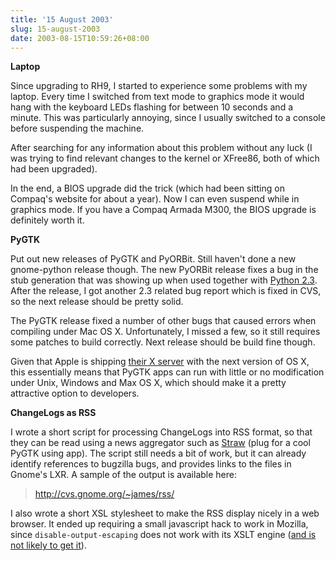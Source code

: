 ```yaml
---
title: '15 August 2003'
slug: 15-august-2003
date: 2003-08-15T10:59:26+08:00
---
```


**Laptop**

Since upgrading to RH9, I started to experience some problems with my
laptop. Every time I switched from text mode to graphics mode it would
hang with the keyboard LEDs flashing for between 10 seconds and a
minute. This was particularly annoying, since I usually switched to a
console before suspending the machine.

After searching for any information about this problem without any luck
(I was trying to find relevant changes to the kernel or XFree86, both of
which had been upgraded).

In the end, a BIOS upgrade did the trick (which had been sitting on
Compaq\'s website for about a year). Now I can even suspend while in
graphics mode. If you have a Compaq Armada M300, the BIOS upgrade is
definitely worth it.

**PyGTK**

Put out new releases of PyGTK and PyORBit. Still haven\'t done a new
gnome-python release though. The new PyORBit release fixes a bug in the
stub generation that was showing up when used together with [Python
2.3](http://www.python.org/2.3/). After the release, I got another 2.3
related bug report which is fixed in CVS, so the next release should be
pretty solid.

The PyGTK release fixed a number of other bugs that caused errors when
compiling under Mac OS X. Unfortunately, I missed a few, so it still
requires some patches to build correctly. Next release should be build
fine though.

Given that Apple is shipping [their X
server](http://www.apple.com/macosx/x11/) with the next version of OS X,
this essentially means that PyGTK apps can run with little or no
modification under Unix, Windows and Max OS X, which should make it a
pretty attractive option to developers.

**ChangeLogs as RSS**

I wrote a short script for processing ChangeLogs into RSS format, so
that they can be read using a news aggregator such as
[Straw](http://www.nongnu.org/straw/) (plug for a cool PyGTK using app).
The script still needs a bit of work, but it can already identify
references to bugzilla bugs, and provides links to the files in Gnome\'s
LXR. A sample of the output is available here:

> <http://cvs.gnome.org/~james/rss/>

I also wrote a short XSL stylesheet to make the RSS display nicely in a
web browser. It ended up requiring a small javascript hack to work in
Mozilla, since `disable-output-escaping` does not work with its XSLT
engine ([and is not likely to get
it](http://bugzilla.mozilla.org/show_bug.cgi?id=98168)).
